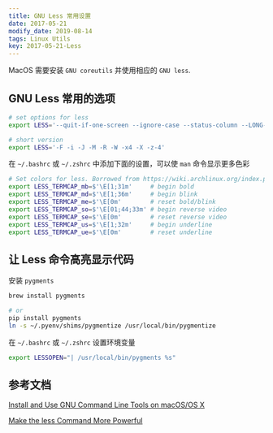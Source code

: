 ```yaml
---
title: GNU Less 常用设置
date: 2017-05-21
modify_date: 2019-08-14
tags: Linux Utils
key: 2017-05-21-Less
---
```


MacOS 需要安装 `GNU coreutils` 并使用相应的 `GNU less`.

## GNU Less 常用的选项

```zsh
# set options for less
export LESS='--quit-if-one-screen --ignore-case --status-column --LONG-PROMPT --RAW-CONTROL-CHARS --HILITE-UNREAD --tabs=4 --no-init --window=-4'

# short version
export LESS='-F -i -J -M -R -W -x4 -X -z-4'
```

<!--more-->

在 `~/.bashrc` 或 `~/.zshrc` 中添加下面的设置，可以使 `man` 命令显示更多色彩

```zsh
# Set colors for less. Borrowed from https://wiki.archlinux.org/index.php/Color_output_in_console#less
export LESS_TERMCAP_mb=$'\E[1;31m'     # begin bold
export LESS_TERMCAP_md=$'\E[1;36m'     # begin blink
export LESS_TERMCAP_me=$'\E[0m'        # reset bold/blink
export LESS_TERMCAP_so=$'\E[01;44;33m' # begin reverse video
export LESS_TERMCAP_se=$'\E[0m'        # reset reverse video
export LESS_TERMCAP_us=$'\E[1;32m'     # begin underline
export LESS_TERMCAP_ue=$'\E[0m'        # reset underline
```

## 让 Less 命令高亮显示代码

安装 `pygments`

```zsh
brew install pygments

# or
pip install pygments
ln -s ~/.pyenv/shims/pygmentize /usr/local/bin/pygmentize
```

在 `~/.bashrc` 或 `~/.zshrc` 设置环境变量

```zsh
export LESSOPEN="| /usr/local/bin/pygments %s"
```

## 参考文档

[Install and Use GNU Command Line Tools on macOS/OS X](https://www.topbug.net/blog/2013/04/14/install-and-use-gnu-command-line-tools-in-mac-os-x/)

[Make the less Command More Powerful](https://www.topbug.net/blog/2016/09/27/make-gnu-less-more-powerful/)
